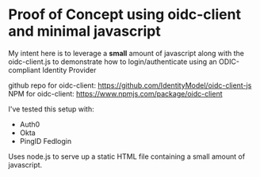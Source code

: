 
# Proof of Concept using oidc-client and minimal javascript

My intent here is to leverage a **small** amount of javascript along with the oidc-client.js to demonstrate how to login/authenticate using an ODIC-compliant Identity Provider

github repo for oidc-client: https://github.com/IdentityModel/oidc-client-js
NPM for oidc-client: https://www.npmjs.com/package/oidc-client

I've tested this setup with:
- Auth0
- Okta
- PingID Fedlogin

Uses node.js to serve up a static HTML file containing a small amount of javascript.